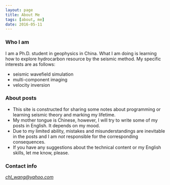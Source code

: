 ```yaml
---
layout: page
title: About Me
tags: [about, me]
date: 2016-05-11
---
```


### Who I am
I am a Ph.D. student in geophysics in China. What I am doing is learning how to explore hydrocarbon
resource by the seismic method. My specific interests are as follows:

+ seismic wavefield simulation
+ multi-component imaging
+ velocity inversion

### About posts
+ This site is constructed for sharing some notes about programming or learning seismic theory and
marking my lifetime.
+ My mother tongue is Chinese, however, I will try to write some of my posts in English. It depends
on my mood.
+ Due to my limited ability, mistakes and misunderstandings are inevitable in the posts and I am
_not_ responsible for the corresponding consequences.
+ If you have any suggestions about the technical content or my English skills, let me know, please.

### Contact info
*chl_wang@yahoo.com*
